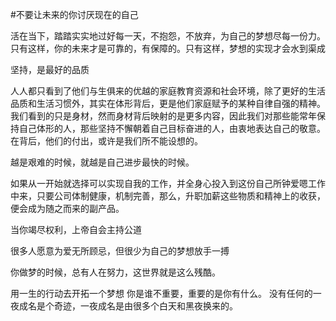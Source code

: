 #不要让未来的你讨厌现在的自己

活在当下，踏踏实实地过好每一天，不抱怨，不放弃，为自己的梦想尽每一份力。只有这样，你的未来才是可靠的，有保障的。只有这样，梦想的实现才会水到渠成

坚持，是最好的品质

人人都只看到了他们与生俱来的优越的家庭教育资源和社会环境，除了更好的生活品质和生活习惯外，其实在体形背后，更是他们家庭赋予的某种自律自强的精神。我们看到的只是身材，然而身材背后映射的是更多内容，因此我们对那些能常年保持自己体形的人，那些坚持不懈朝着自己目标奋进的人，由衷地表达自己的敬意。在背后，他们的付出，或许是我们所不能设想的。

越是艰难的时候，就越是自己进步最快的时候。

如果从一开始就选择可以实现自我的工作，并全身心投入到这份自己所钟爱嗯工作中来，只要公司体制健康，机制完善，那么，升职加薪这些物质和精神上的收获，便会成为随之而来的副产品。

当你竭尽权利，上帝自会主持公道


很多人愿意为爱无所顾忌，但很少为自己的梦想放手一搏


你做梦的时候，总有人在努力，这世界就是这么残酷。

用一生的行动去开拓一个梦想
你是谁不重要，重要的是你有什么。
没有任何的一夜成名是个奇迹，一夜成名是由很多个白天和黑夜换来的。



